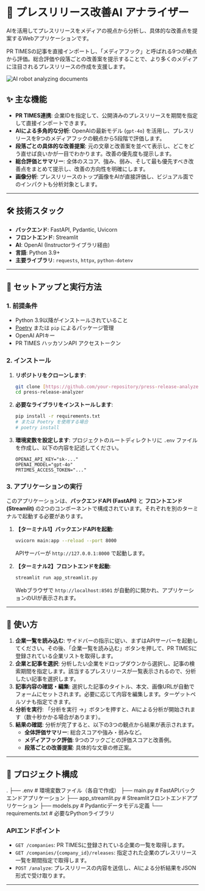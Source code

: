 # 🤖 プレスリリース改善AI アナライザー

AIを活用してプレスリリースをメディアの視点から分析し、具体的な改善点を提案するWebアプリケーションです。

PR TIMESの記事を直接インポートし、「メディアフック」と呼ばれる9つの観点から評価。総合評価や段落ごとの改善案を提示することで、より多くのメディアに注目されるプレスリリースの作成を支援します。

![AI robot analyzing documents](https://via.placeholder.com/700x300.png?text=Press+Release+AI+Analyzer)

## ✨ 主な機能

* **PR TIMES連携**: 企業IDを指定して、公開済みのプレスリリースを期間を指定して直接インポートできます。
* **AIによる多角的な分析**: OpenAIの最新モデル (`gpt-4o`) を活用し、プレスリリースを9つのメディアフックの観点から5段階で評価します。
* **段落ごとの具体的な改善提案**: 元の文章と改善案を並べて表示し、どこをどう直せば良いかが一目でわかります。改善の優先度も提示します。
* **総合評価とサマリー**: 全体のスコア、強み、弱み、そして最も優先すべき改善点をまとめて提示し、改善の方向性を明確にします。
* **画像分析**: プレスリリースのトップ画像をAIが直接評価し、ビジュアル面でのインパクトも分析対象とします。

---

## 🛠️ 技術スタック

* **バックエンド**: FastAPI, Pydantic, Uvicorn
* **フロントエンド**: Streamlit
* **AI**: OpenAI (Instructorライブラリ経由)
* **言語**: Python 3.9+
* **主要ライブラリ**: `requests`, `httpx`, `python-dotenv`

---

## 🚀 セットアップと実行方法

### 1. 前提条件

* Python 3.9以降がインストールされていること
* [Poetry](https://python-poetry.org/) または `pip` によるパッケージ管理
* OpenAI APIキー
* PR TIMES ハッカソンAPI アクセストークン

### 2. インストール

1.  **リポジトリをクローンします**:
    ```bash
    git clone [https://github.com/your-repository/press-release-analyzer.git](https://github.com/your-repository/press-release-analyzer.git)
    cd press-release-analyzer
    ```

2.  **必要なライブラリをインストールします**:
    ```bash
    pip install -r requirements.txt
    # または Poetry を使用する場合
    # poetry install
    ```

3.  **環境変数を設定します**:
    プロジェクトのルートディレクトリに `.env` ファイルを作成し、以下の内容を記述してください。

    ```.env
    OPENAI_API_KEY="sk-..."
    OPENAI_MODEL="gpt-4o"
    PRTIMES_ACCESS_TOKEN="..."
    ```

### 3. アプリケーションの実行

このアプリケーションは、**バックエンドAPI (FastAPI)** と **フロントエンド (Streamlit)** の2つのコンポーネントで構成されています。それぞれを別のターミナルで起動する必要があります。

1.  **【ターミナル1】バックエンドAPIを起動**:
    ```bash
    uvicorn main:app --reload --port 8000
    ```
    APIサーバーが `http://127.0.0.1:8000` で起動します。

2.  **【ターミナル2】フロントエンドを起動**:
    ```bash
    streamlit run app_streamlit.py
    ```
    Webブラウザで `http://localhost:8501` が自動的に開かれ、アプリケーションのUIが表示されます。

---

## 📖 使い方

1.  **企業一覧を読み込む**: サイドバーの指示に従い、まずはAPIサーバーを起動してください。その後、「企業一覧を読み込む」ボタンを押して、PR TIMESに登録されている企業リストを取得します。
2.  **企業と記事を選択**: 分析したい企業をドロップダウンから選択し、記事の検索期間を指定します。該当するプレスリリースが一覧表示されるので、分析したい記事を選択します。
3.  **記事内容の確認・編集**: 選択した記事のタイトル、本文、画像URLが自動でフォームにセットされます。必要に応じて内容を編集します。ターゲットペルソナも指定できます。
4.  **分析を実行**: 「分析を実行 →」ボタンを押すと、AIによる分析が開始されます（数十秒かかる場合があります）。
5.  **結果の確認**: 分析が完了すると、以下の3つの観点から結果が表示されます。
    * **全体評価サマリー**: 総合スコアや強み・弱みなど。
    * **メディアフック評価**: 9つのフックごとの評価スコアと改善例。
    * **段落ごとの改善提案**: 具体的な文章の修正案。

---

## 📁 プロジェクト構成
.
├── .env              # 環境変数ファイル（各自で作成）
├── main.py           # FastAPIバックエンドアプリケーション
├── app_streamlit.py  # Streamlitフロントエンドアプリケーション
├── models.py         # Pydanticデータモデル定義
└── requirements.txt  # 必要なPythonライブラリ

### APIエンドポイント

* `GET /companies`: PR TIMESに登録されている企業の一覧を取得します。
* `GET /companies/{company_id}/releases`: 指定された企業のプレスリリース一覧を期間指定で取得します。
* `POST /analyze`: プレスリリースの内容を送信し、AIによる分析結果をJSON形式で受け取ります。

---